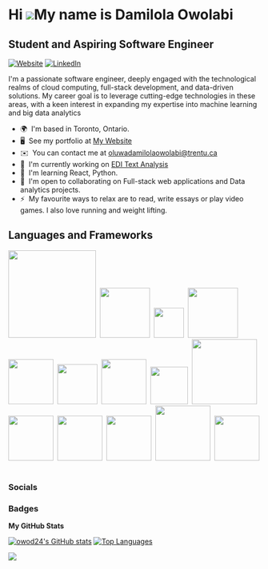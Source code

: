 Hi ![](https://user-images.githubusercontent.com/18350557/176309783-0785949b-9127-417c-8b55-ab5a4333674e.gif)My name is Damilola Owolabi
========================================================================================================================================

Student and Aspiring Software Engineer
--------------------------------------
[![Website](https://custom-icon-badges.demolab.com/badge/Mozky.dev-darkgreen?style=for-the-badge&link=www.mozky.dev)](https://www.mozky.dev/) [![LinkedIn](https://custom-icon-badges.demolab.com/badge/LinkedIn-0077B5?style=for-the-badge&logo=linkedin&logoColor=white&link=www.linkedin.com/in/damilola-owolabi-bb0a851ab)](https://www.linkedin.com/in/damilola-owolabi-bb0a851ab)


I'm a passionate software engineer, deeply engaged with the technological realms of cloud computing, full-stack development, and data-driven solutions. My career goal is to leverage cutting-edge technologies in these areas, with a keen interest in expanding my expertise into machine learning and big data analytics

*   🌍  I'm based in Toronto, Ontario.
*   🖥️  See my portfolio at [My Website](http://mozky.dev)
*   ✉️  You can contact me at [oluwadamilolaowolabi@trentu.ca](mailto:oluwadamilolaowolabi@trentu.ca)
*   🚀  I'm currently working on [EDI Text Analysis](http://github.com/owod24/JUST-Archive-Analysis)
*   🧠  I'm learning React, Python.
*   🤝  I'm open to collaborating on Full-stack web applications and Data analytics projects.
*   ⚡  My favourite ways to relax are to read, write essays or play video games. I also love running and weight lifting.

## Languages and Frameworks 

<img width=175px src="https://img.shields.io/badge/Visual_Studio_Code-0078D4?style=for-the-badge&logo=visual%20studio%20code&logoColor=white">&nbsp;
  <img width=100px src="https://img.shields.io/badge/Jupyter-F37626.svg?&style=for-the-badge&logo=Jupyter&logoColor=white">&nbsp;
  <img width=60px src="https://img.shields.io/badge/JSS-F7DF1E?style=for-the-badge&logo=JSS&logoColor=white">&nbsp;
  <img width=100px src="https://img.shields.io/badge/OpenJDK-ED8B00?style=for-the-badge&logo=openjdk&logoColor=white">&nbsp;
  <img width=90px src="https://img.shields.io/badge/React-20232A?style=for-the-badge&logo=react&logoColor=61DAFB">&nbsp;
  <img width=80px src="https://img.shields.io/badge/C%2B%2B-00599C?style=for-the-badge&logo=c%2B%2B&logoColor=white">&nbsp;
  <img width=90px src="https://img.shields.io/badge/HTML5-E34F26?style=for-the-badge&logo=html5&logoColor=white">&nbsp;
  <img width=75px src="https://img.shields.io/badge/CSS3-1572B6?style=for-the-badge&logo=css3&logoColor=white">&nbsp;
  <img width=130px src="https://img.shields.io/badge/JavaScript-323330?style=for-the-badge&logo=javascript&logoColor=F7DF1E">&nbsp;
  <img width=90px src="https://img.shields.io/badge/Numpy-777BB4?style=for-the-badge&logo=numpy&logoColor=white">&nbsp;
  <img width=90px src="https://img.shields.io/badge/Pandas-2C2D72?style=for-the-badge&logo=pandas&logoColor=white">&nbsp;
  <img width=90px src="https://img.shields.io/badge/Python-FFD43B?style=for-the-badge&logo=python&logoColor=blue">&nbsp;
  <img width=110px src="https://img.shields.io/badge/TypeScript-007ACC?style=for-the-badge&logo=typescript&logoColor=white">&nbsp;
  <img width=90px src="https://img.shields.io/badge/mac%20os-000000?style=for-the-badge&logo=apple&logoColor=white">&nbsp;

### Socials


### Badges

<b>My GitHub Stats</b>

<a href="http://www.github.com/owod24"><img src="https://github-readme-stats.vercel.app/api?username=owod24&show_icons=true&hide=&count_private=true&title_color=0891b2&text_color=ffffff&align=center&icon_color=0891b2&bg_color=1c1917&hide_border=true&show_icons=true" alt="owod24's GitHub stats" /></a> <a href="https://github.com/owod24" align="left"><img src="https://github-readme-stats.vercel.app/api/top-langs/?username=owod24&langs_count=10&title_color=0891b2&text_color=ffffff&align=center&icon_color=0891b2&bg_color=1c1917&hide_border=true&locale=en&custom_title=Top%20%Languages" alt="Top Languages" /></a>

<a href="http://www.github.com/owod24"><img src="https://github-readme-streak-stats.herokuapp.com/?user=owod24&stroke=ffffff&background=1c1917&ring=0891b2&fire=0891b2&currStreakNum=ffffff&currStreakLabel=0891b2&sideNums=ffffff&sideLabels=ffffff&dates=ffffff&hide_border=true" /></a>


